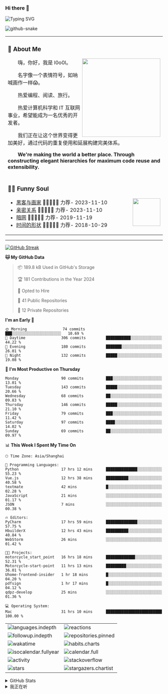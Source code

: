 ### Hi there 👋

![Typing SVG](https://readme-typing-svg.demolab.com?font=Fira+Code&pause=1000&color=0081FF&center=true&vCenter=true&random=false&width=435&lines=Full+Stack+Web+Developer;Always+learning+new+things%EF%BC%81)

[//]: # (![暗色]&#40;https://raw.githubusercontent.com/ol0o0lo/ol0o0lo/output/github-contribution-grid-snake-dark.svg&#41;)

[//]: # (![暗色]&#40;https://raw.githubusercontent.com/ol0o0lo/ol0o0lo/output/github-contribution-grid-snake-dark.svg&#41;)

<picture>
  <source media="(prefers-color-scheme: dark)" srcset="https://cdn.jsdelivr.net/gh/ol0o0lo/ol0o0lo@output/github-contribution-grid-snake-dark.svg" />
  <source media="(prefers-color-scheme: light)" srcset="https://cdn.jsdelivr.net/gh/ol0o0lo/ol0o0lo@output/github-contribution-grid-snake.svg" />
  <img alt="github-snake" src="github-snake.svg" />
</picture>


<table>

<tr><td>

### 🤺 About Me

<img align="right" width="250" src="https://spotify-github-profile.vercel.app/api/view?uid=31dufxqboi6rzm4vnu3o5zbsa7zq&cover_image=false&theme=default&show_offline=true&background_color=121212&interchange=false&bar_color_cover=true" />

<p>&emsp;&emsp;嗨，你好，我是 l0o0l。</p>
<p>&emsp;&emsp;名字像一个表情符号，如呐喊画作一样😱。</p>
<p>&emsp;&emsp;热爱编程、阅读、旅行。</p>
<p>&emsp;&emsp;热爱计算机科学和 IT 互联网事业，希望能成为一名优秀的开发者。</p>
<p>&emsp;&emsp;我们正在让这个世界变得更加美好，通过代码的重复使用和延展构建完美体系。</p>
<p>&emsp;&emsp;<strong>We're making the world a better place. Through constructing elegant hierarchies for maximum code reuse and extensibility.</strong></p>

</td></tr>


<tr><td>

### 🤾‍♂️ Funny Soul

<img align="right" width="88" src="https://cdn.jsdelivr.net/gh/sun0225SUN/sun0225SUN/assets/images/artist.png" />

<!-- START_SECTION:douban -->
* <a href='https://book.douban.com/subject/6021440/' target='_blank'>黑客与画家</a> 🌟🌟🌟🌟🌟 力荐- 2023-11-10
* <a href='https://book.douban.com/subject/26585065/' target='_blank'>亲密关系</a> 🌟🌟🌟🌟🌟 力荐- 2023-11-10
* <a href='https://music.douban.com/subject/30187654/' target='_blank'>暗网</a> 🌟🌟🌟🌟🌟 力荐- 2019-11-19
* <a href='http://movie.douban.com/subject/1292365/' target='_blank'>时间的形状</a> 🌟🌟🌟🌟🌟 力荐- 2018-10-29

<!-- END_SECTION:douban -->

</td></tr>


</table>


---

[//]: # (### 我的打卡)


[![GitHub Streak](https://streak-stats.demolab.com?user=ol0o0lo&theme=transparent&locale=zh_Hans&date_format=%5BY.%5Dn.j&mode=weekly)](https://git.io/streak-stats)


<!--START_SECTION:waka-->
**🐱 My GitHub Data** 

> 📦 189.8 kB Used in GitHub's Storage 
 > 
> 🏆 181 Contributions in the Year 2024
 > 
> 💼 Opted to Hire
 > 
> 📜 41 Public Repositories 
 > 
> 🔑 12 Private Repositories 
 > 
**I'm an Early 🐤** 

```text
🌞 Morning                74 commits          ███░░░░░░░░░░░░░░░░░░░░░░   10.69 % 
🌆 Daytime                306 commits         ███████████░░░░░░░░░░░░░░   44.22 % 
🌃 Evening                180 commits         ███████░░░░░░░░░░░░░░░░░░   26.01 % 
🌙 Night                  132 commits         █████░░░░░░░░░░░░░░░░░░░░   19.08 % 
```
📅 **I'm Most Productive on Thursday** 

```text
Monday                   90 commits          ███░░░░░░░░░░░░░░░░░░░░░░   13.01 % 
Tuesday                  143 commits         █████░░░░░░░░░░░░░░░░░░░░   20.66 % 
Wednesday                68 commits          ██░░░░░░░░░░░░░░░░░░░░░░░   09.83 % 
Thursday                 146 commits         █████░░░░░░░░░░░░░░░░░░░░   21.10 % 
Friday                   79 commits          ███░░░░░░░░░░░░░░░░░░░░░░   11.42 % 
Saturday                 97 commits          ████░░░░░░░░░░░░░░░░░░░░░   14.02 % 
Sunday                   69 commits          ██░░░░░░░░░░░░░░░░░░░░░░░   09.97 % 
```


📊 **This Week I Spent My Time On** 

```text
🕑︎ Time Zone: Asia/Shanghai

💬 Programming Languages: 
Python                   17 hrs 12 mins      ██████████████░░░░░░░░░░░   55.23 % 
Vue.js                   12 hrs 38 mins      ██████████░░░░░░░░░░░░░░░   40.58 % 
textmate                 42 mins             █░░░░░░░░░░░░░░░░░░░░░░░░   02.28 % 
JavaScript               21 mins             ░░░░░░░░░░░░░░░░░░░░░░░░░   01.17 % 
JSON                     7 mins              ░░░░░░░░░░░░░░░░░░░░░░░░░   00.38 % 

🔥 Editors: 
PyCharm                  17 hrs 59 mins      ██████████████░░░░░░░░░░░   57.75 % 
HbuilderX                12 hrs 43 mins      ██████████░░░░░░░░░░░░░░░   40.84 % 
WebStorm                 26 mins             ░░░░░░░░░░░░░░░░░░░░░░░░░   01.42 % 

🐱‍💻 Projects: 
motorcycle_start_point   16 hrs 18 mins      █████████████░░░░░░░░░░░░   52.31 % 
Motorcycle-start-point   11 hrs 13 mins      █████████░░░░░░░░░░░░░░░░   36.01 % 
Uhome-frontend-insider   1 hr 18 mins        █░░░░░░░░░░░░░░░░░░░░░░░░   04.20 % 
pdfsign                  1 hr 17 mins        █░░░░░░░░░░░░░░░░░░░░░░░░   04.12 % 
qdpz-develop             25 mins             ░░░░░░░░░░░░░░░░░░░░░░░░░   01.36 % 

💻 Operating System: 
Mac                      31 hrs 10 mins      █████████████████████████   100.00 % 
```


<!--END_SECTION:waka-->


<!-- second form 第二个表格 -->
<table>
  <tr>
    <td><img src="https://cdn.jsdelivr.net/gh/ol0o0lo/ol0o0lo/github-metrics/languages.indepth.svg" alt="languages.indepth" /></td>
    <td><img src="https://cdn.jsdelivr.net/gh/ol0o0lo/ol0o0lo/github-metrics/reactions.svg" alt="reactions" /></td>
  </tr>
  <tr>
    <td><img src="https://cdn.jsdelivr.net/gh/ol0o0lo/ol0o0lo/github-metrics/followup.indepth.svg" alt="followup.indepth" /></td>
    <td><img src="https://cdn.jsdelivr.net/gh/ol0o0lo/ol0o0lo/github-metrics/repositories.pinned.svg" alt="repositories.pinned" /></td>
  </tr>
  <tr>
    <td><img src="https://cdn.jsdelivr.net/gh/ol0o0lo/ol0o0lo/github-metrics/wakatime.svg" alt="wakatime" /></td>
    <td><img src="https://cdn.jsdelivr.net/gh/ol0o0lo/ol0o0lo/github-metrics/habits.charts.svg" alt="habits.charts" /></td>
  </tr>
  <tr>
    <td><img src="https://cdn.jsdelivr.net/gh/ol0o0lo/ol0o0lo/github-metrics/isocalendar.fullyear.svg" alt="isocalendar.fullyear" /></td>
    <td><img src="https://cdn.jsdelivr.net/gh/ol0o0lo/ol0o0lo/github-metrics/calendar.full.svg" alt="calendar.full" /></td>
  </tr>
  <tr>
    <td><img src="https://cdn.jsdelivr.net/gh/ol0o0lo/ol0o0lo/github-metrics/activity.svg" alt="activity" /></td>
    <td><img src="https://cdn.jsdelivr.net/gh/ol0o0lo/ol0o0lo/github-metrics/stackoverflow.svg" alt="stackoverflow" /></td>
  </tr>
  <tr>
    <td><img src="https://cdn.jsdelivr.net/gh/ol0o0lo/ol0o0lo/github-metrics/stars.svg" alt="stars" /></td>
    <td><img src="https://cdn.jsdelivr.net/gh/ol0o0lo/ol0o0lo/github-metrics/stargazers.chartist.svg" alt="stargazers.chartist" /></td>
  </tr>
</table>

[//]: # (<details>)

[//]: # (  <summary>:zap: GitHub WakaTime</summary>)

[//]: # (</details>)


<details>
  <summary> GitHub Stats</summary>

[//]: # (![ol0o0lo's GitHub stats]&#40;https://readme-stats.l0o0l.cn/api/top-langs?username=ol0o0lo&theme=graywhite&hide=css&hide_progress=true&locale=cn&#41;)

[//]: # ()
[//]: # (![ol0o0lo's GitHub stats]&#40;https://readme-stats.l0o0l.cn/api/?username=ol0o0lo&theme=graywhite&hide=prs,issues,contribs&locale=cn&#41;)

  <img alt="ol0o0lo's GitHub Stats" src="https://github-readme-activity-graph.vercel.app/graph?username=ol0o0lo&theme=high-contrast&hide_title=flase&radius=16" />

</details>

<details>
  <summary>我正在听</summary>

[![spotify-github-profile](https://spotify-github-profile.vercel.app/api/view?uid=31dufxqboi6rzm4vnu3o5zbsa7zq&cover_image=true&theme=default&show_offline=false&background_color=121212&interchange=false&bar_color=53b14f&bar_color_cover=true)](https://github.com/kittinan/spotify-github-profile)

</details>
